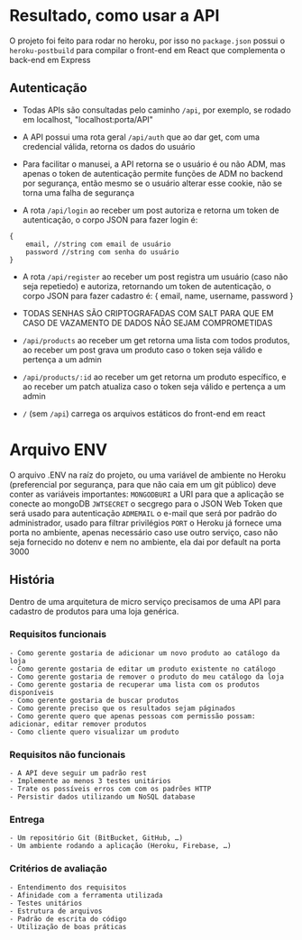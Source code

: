 # Resultado, como usar a API

O projeto foi feito para rodar no heroku, por isso no `package.json` possui o `heroku-postbuild` para compilar o front-end em React que complementa o back-end em Express

## Autenticação

- Todas APIs são consultadas pelo caminho `/api`, por exemplo, se rodado em localhost, "localhost:porta/API"
- A API possui uma rota geral `/api/auth` que ao dar get, com uma credencial válida, retorna os dados do usuário
- Para facilitar o manusei, a API retorna se o usuário é ou não ADM, mas apenas o token de autenticação permite funções de ADM no backend por segurança, então mesmo se o usuário alterar esse cookie, não se torna uma falha de segurança

- A rota `/api/login` ao receber um post autoriza e retorna um token de autenticação, o corpo JSON para fazer login é:

```
{
    email, //string com email de usuário
    password //string com senha do usuário
}
```

- A rota `/api/register` ao receber um post registra um usuário (caso não seja repetiedo) e autoriza, retornando um token de autenticação, o corpo JSON para fazer cadastro é:
  {
  email,
  name,
  username,
  password
  }
- TODAS SENHAS SÃO CRIPTOGRAFADAS COM SALT PARA QUE EM CASO DE VAZAMENTO DE DADOS NÃO SEJAM COMPROMETIDAS

- `/api/products` ao receber um get retorna uma lista com todos produtos, ao receber um post grava um produto caso o token seja válido e pertença a um admin

- `/api/products/:id` ao receber um get retorna um produto específico, e ao receber um patch atualiza caso o token seja válido e pertença a um admin

- `/` (sem `/api`) carrega os arquivos estáticos do front-end em react

# Arquivo ENV

O arquivo .ENV na raíz do projeto, ou uma variável de ambiente no Heroku (preferencial por segurança, para que não caia em um git público)
deve conter as variáveis importantes:
`MONGODBURI` a URI para que a aplicação se conecte ao mongoDB
`JWTSECRET` o secgrego para o JSON Web Token que será usado para autenticação
`ADMEMAIL` o e-mail que será por padrão do administrador, usado para filtrar privilégios
`PORT` o Heroku já fornece uma porta no ambiente, apenas necessário caso use outro serviço, caso não seja fornecido no dotenv e nem no ambiente, ela dai por default na porta 3000

## História

Dentro de uma arquitetura de micro serviço precisamos de uma API para cadastro de produtos para uma loja genérica.

### Requisitos funcionais

    - Como gerente gostaria de adicionar um novo produto ao catálogo da loja
    - Como gerente gostaria de editar um produto existente no catálogo
    - Como gerente gostaria de remover o produto do meu catálogo da loja
    - Como gerente gostaria de recuperar uma lista com os produtos disponíveis
    - Como gerente gostaria de buscar produtos
    - Como gerente preciso que os resultados sejam páginados
    - Como gerente quero que apenas pessoas com permissão possam: adicionar, editar remover produtos
    - Como cliente quero visualizar um produto

### Requisitos não funcionais

    - A API deve seguir um padrão rest
    - Implemente ao menos 3 testes unitários
    - Trate os possíveis erros com com os padrões HTTP
    - Persistir dados utilizando um NoSQL database

### Entrega

    - Um repositório Git (BitBucket, GitHub, …)
    - Um ambiente rodando a aplicação (Heroku, Firebase, …)

### Critérios de avaliação

    - Entendimento dos requisitos
    - Afinidade com a ferramenta utilizada
    - Testes unitários
    - Estrutura de arquivos
    - Padrão de escrita do código
    - Utilização de boas práticas
